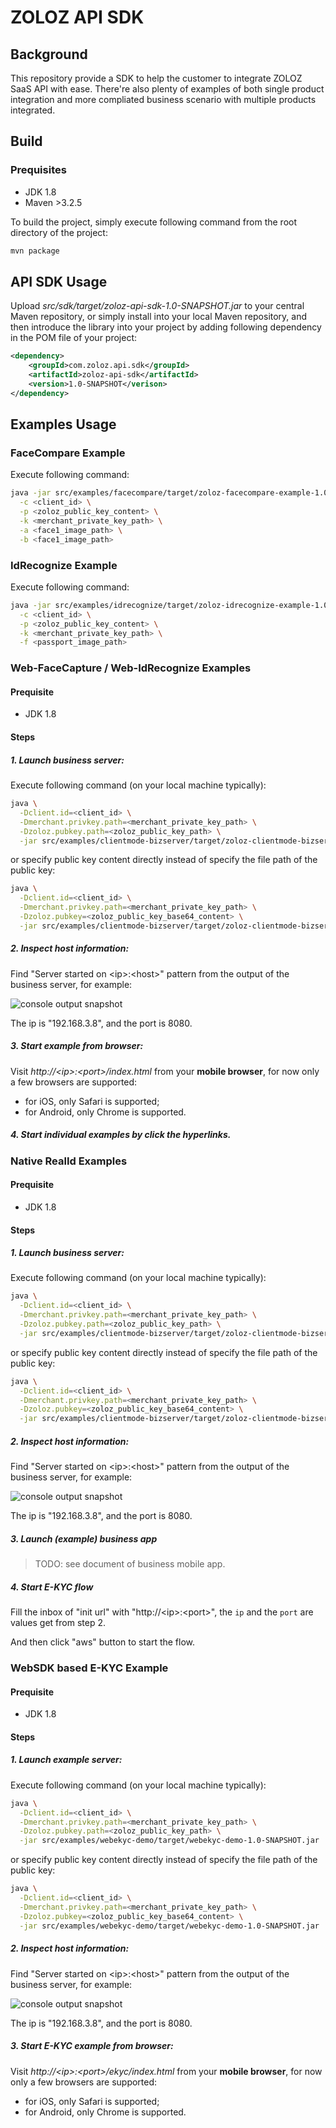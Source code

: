 # ZOLOZ API SDK
## Background
This repository provide a SDK to help the customer to integrate ZOLOZ SaaS API with ease. There're also plenty of examples of both single product integration and more compliated business scenario with multiple products integrated.

## Build
### Prequisites
- JDK 1.8
- Maven >3.2.5

To build the project, simply execute following command from the root directory of the project:
```sh
mvn package
```

## API SDK Usage
Upload _src/sdk/target/zoloz-api-sdk-1.0-SNAPSHOT.jar_ to your central Maven repository, or simply install into your local Maven repository, and then introduce the library into your project by adding following dependency in the POM file of your project:
```xml
<dependency>
    <groupId>com.zoloz.api.sdk</groupId>
    <artifactId>zoloz-api-sdk</artifactId>
    <version>1.0-SNAPSHOT</verison>
</dependency>
```

## Examples Usage
### FaceCompare Example
Execute following command:

```sh
java -jar src/examples/facecompare/target/zoloz-facecompare-example-1.0-SNAPSHOT.jar \
  -c <client_id> \
  -p <zoloz_public_key_content> \
  -k <merchant_private_key_path> \
  -a <face1_image_path> \
  -b <face1_image_path>
```

### IdRecognize Example
Execute following command:

```sh
java -jar src/examples/idrecognize/target/zoloz-idrecognize-example-1.0-SNAPSHOT.jar \
  -c <client_id> \
  -p <zoloz_public_key_content> \
  -k <merchant_private_key_path> \
  -f <passport_image_path>
```

### Web-FaceCapture / Web-IdRecognize Examples
#### Prequisite
- JDK 1.8
#### Steps
##### 1. Launch business server:
Execute following command (on your local machine typically):
    
```sh
java \
  -Dclient.id=<client_id> \
  -Dmerchant.privkey.path=<merchant_private_key_path> \
  -Dzoloz.pubkey.path=<zoloz_public_key_path> \
  -jar src/examples/clientmode-bizserver/target/zoloz-clientmode-bizserver-1.0-SNAPSHOT.jar
```
or specify public key content directly instead of specify the file path of the public key:

```sh
java \
  -Dclient.id=<client_id> \
  -Dmerchant.privkey.path=<merchant_private_key_path> \
  -Dzoloz.pubkey=<zoloz_public_key_base64_content> \
  -jar src/examples/clientmode-bizserver/target/zoloz-clientmode-bizserver-1.0-SNAPSHOT.jar
```

##### 2. Inspect host information:

Find "Server started on \<ip\>:\<host\>" pattern from the output of the business server, for example:

![console output snapshot](https://user-images.githubusercontent.com/58500810/76392242-1c630e80-63ac-11ea-8251-b45fb23f955e.png)

The ip is "192.168.3.8", and the port is 8080.

##### 3. Start example from browser:
Visit _http://\<ip\>:\<port\>/index.html_ from your **mobile browser**, for now only a few browsers are supported:
- for iOS, only Safari is supported;
- for Android, only Chrome is supported.

##### 4. Start individual examples by click the hyperlinks.

### Native RealId Examples
#### Prequisite
- JDK 1.8
#### Steps
##### 1. Launch business server:
Execute following command (on your local machine typically):
    
```sh
java \
  -Dclient.id=<client_id> \
  -Dmerchant.privkey.path=<merchant_private_key_path> \
  -Dzoloz.pubkey.path=<zoloz_public_key_path> \
  -jar src/examples/clientmode-bizserver/target/zoloz-clientmode-bizserver-1.0-SNAPSHOT.jar
```
or specify public key content directly instead of specify the file path of the public key:

```sh
java \
  -Dclient.id=<client_id> \
  -Dmerchant.privkey.path=<merchant_private_key_path> \
  -Dzoloz.pubkey=<zoloz_public_key_base64_content> \
  -jar src/examples/clientmode-bizserver/target/zoloz-clientmode-bizserver-1.0-SNAPSHOT.jar
```

##### 2. Inspect host information:

Find "Server started on \<ip\>:\<host\>" pattern from the output of the business server, for example:

![console output snapshot](https://user-images.githubusercontent.com/58500810/76392242-1c630e80-63ac-11ea-8251-b45fb23f955e.png)

The ip is "192.168.3.8", and the port is 8080.

##### 3. Launch (example) business app
> TODO: see document of business mobile app.

##### 4. Start E-KYC flow
Fill the inbox of "init url" with "http://\<ip\>:\<port\>", the `ip` and the `port` are values get from step 2.

And then click "aws" button to start the flow.

### WebSDK based E-KYC Example
#### Prequisite
- JDK 1.8
#### Steps
##### 1. Launch example server:
Execute following command (on your local machine typically):
    
```sh
java \
  -Dclient.id=<client_id> \
  -Dmerchant.privkey.path=<merchant_private_key_path> \
  -Dzoloz.pubkey.path=<zoloz_public_key_path> \
  -jar src/examples/webekyc-demo/target/webekyc-demo-1.0-SNAPSHOT.jar
```
or specify public key content directly instead of specify the file path of the public key:

```sh
java \
  -Dclient.id=<client_id> \
  -Dmerchant.privkey.path=<merchant_private_key_path> \
  -Dzoloz.pubkey=<zoloz_public_key_base64_content> \
  -jar src/examples/webekyc-demo/target/webekyc-demo-1.0-SNAPSHOT.jar
```

##### 2. Inspect host information:

Find "Server started on \<ip\>:\<host\>" pattern from the output of the business server, for example:

![console output snapshot](https://user-images.githubusercontent.com/58500810/76392242-1c630e80-63ac-11ea-8251-b45fb23f955e.png)

The ip is "192.168.3.8", and the port is 8080.

##### 3. Start E-KYC example from browser:
Visit _http://\<ip\>:\<port\>/ekyc/index.html_ from your **mobile browser**, for now only a few browsers are supported:
- for iOS, only Safari is supported;
- for Android, only Chrome is supported.
